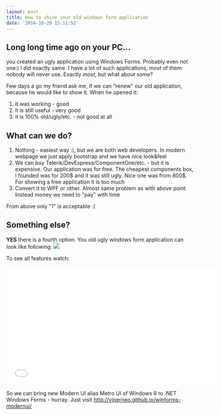 ```yaml
---
layout: post
title: How to shine your old windows form application
date: '2014-10-29 15:11:52'
---
```


## Long long time ago on your PC...
you created an ugly application using Windows Forms. Probably even not one:)
I did exactly same. I have a lot of such applications, *most* of them nobody will never use. Exactly *most*, but what about *some*?

Few days a go my friend ask me, if we can "renew" our old application, because he would like to show it. When he opened it:
1. it was working - good
2. it is still useful - very good
3. it is 100% old/ugly/etc. - not good at all


## What can we do?
1. Nothing - easiest way :), but we are both web developers. In modern webpage we just apply bootstrap and we have nice look&feel
2. We can buy Telerik/DevExpress/ComponentOne/etc. - but it is expensive. Our application was for free. The cheapest components box, I founded was for 200$ and it was still ugly. Nice one was from 800$. For showing a free application it is too much
3. Convert it to WPF or other. Almost same problem as with above point. Instead money we need to "pay" with time

From above only "1" is acceptable :(

## Something else?
**YES** there is a fourth option. You old ugly windows form application can look like following:
![](https://camo.githubusercontent.com/c3a2b2c38a3bd0dcc4770a9e913b24aa89987deb/687474703a2f2f692e696d6775722e636f6d2f697831465272752e6a7067)

To see all features watch:
<iframe width="560" height="315" src="//www.youtube.com/embed/2aR0OPzn1p0" frameborder="0" allowfullscreen></iframe>


So we can bring new Modern UI alias Metro UI of Windows 8 to .NET Windows Forms - hurray. Just visit http://viperneo.github.io/winforms-modernui/